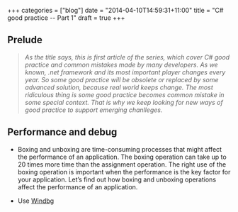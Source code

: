 +++
categories = ["blog"]
date = "2014-04-10T14:59:31+11:00"
title = "C# good practice -- Part 1"
draft = true
+++

## Prelude

> *As the title says, this is first article of the series, which cover C# good practice and common mistakes made by many developers. As we known, .net framework and its most important player changes every year. So some good practice will be obsolete or replaced by some advanced solution, because real world keeps change. The most ridiculous thing is some good practice becomes common mistake in some special context. That is why we keep looking for new ways of good practice to support emerging chanlleges.*  

## Performance and debug

* Boxing and unboxing are time-consuming processes that might affect the performance of an application.
The boxing operation can take up to 20 times more time than the assignment operation. The right use of
the boxing operation is important when the performance is the key factor for your application. Let’s find
out how boxing and unboxing operations affect the performance of an application. 

* Use [Windbg](https://developer.microsoft.com/en-us/windows/hardware/windows-driver-kit) 

## 

